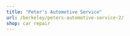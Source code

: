 ```yaml
---
title: "Peter's Automotive Service"
url: /berkeley/peters-automotive-service-2/
shop: car repair
---
```

